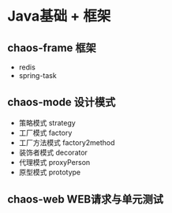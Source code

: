 # Java基础 + 框架

## chaos-frame 框架
- redis
- spring-task

## chaos-mode 设计模式
- 策略模式 strategy
- 工厂模式 factory
- 工厂方法模式 factory2method
- 装饰者模式 decorator
- 代理模式 proxyPerson
- 原型模式 prototype

## chaos-web WEB请求与单元测试
